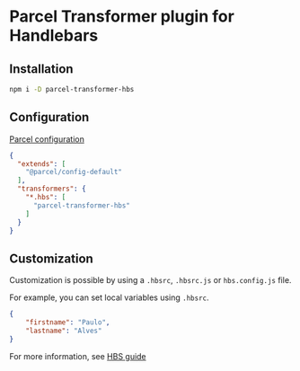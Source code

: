 # Parcel Transformer plugin for Handlebars

## Installation

```sh
npm i -D parcel-transformer-hbs
```

## Configuration

[Parcel configuration](https://v2.parceljs.org/configuration/plugin-configuration/)

```json
{
  "extends": [
    "@parcel/config-default"
  ],
  "transformers": {
    "*.hbs": [
      "parcel-transformer-hbs"
    ]
  }
}
```

## Customization

Customization is possible by using a `.hbsrc`, `.hbsrc.js` or `hbs.config.js` file.

For example, you can set local variables using `.hbsrc`.

```json
{
    "firstname": "Paulo",
    "lastname": "Alves"
}
```

For more information, see [HBS guide](https://handlebarsjs.com/guide/)
